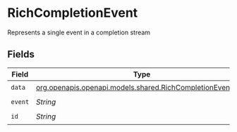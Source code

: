 # RichCompletionEvent

Represents a single event in a completion stream


## Fields

| Field                                                                                                        | Type                                                                                                         | Required                                                                                                     | Description                                                                                                  |
| ------------------------------------------------------------------------------------------------------------ | ------------------------------------------------------------------------------------------------------------ | ------------------------------------------------------------------------------------------------------------ | ------------------------------------------------------------------------------------------------------------ |
| `data`                                                                                                       | [org.openapis.openapi.models.shared.RichCompletionEventData](../../models/shared/RichCompletionEventData.md) | :heavy_check_mark:                                                                                           | N/A                                                                                                          |
| `event`                                                                                                      | *String*                                                                                                     | :heavy_check_mark:                                                                                           | N/A                                                                                                          |
| `id`                                                                                                         | *String*                                                                                                     | :heavy_check_mark:                                                                                           | N/A                                                                                                          |